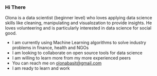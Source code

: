 ### Hi There 
Olona is a data scientist (beginner level) who loves applying data science skills like cleaning, manipulating and visualozation to provide insights. He loves volunteering and is particularly interested in data science for social good.
* I am currently using Machine Learning algorithms to solve industry problems in finance, health and NGOs
* I am looking to collaborate on open source tools for data science
* I am willing to learn more from my more experienced peers
* You can reach me on olonabasit@gmail.com
* I am ready to learn and work
